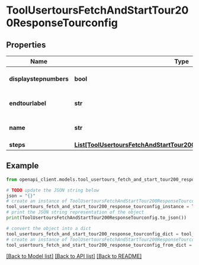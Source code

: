 # ToolUsertoursFetchAndStartTour200ResponseTourconfig


## Properties

Name | Type | Description | Notes
------------ | ------------- | ------------- | -------------
**displaystepnumbers** | **bool** | display step number | [default to False]
**endtourlabel** | **str** | Label of the end tour button | [default to 'null']
**name** | **str** | Tour Name | [default to 'null']
**steps** | [**List[ToolUsertoursFetchAndStartTour200ResponseTourconfigStepsInner]**](ToolUsertoursFetchAndStartTour200ResponseTourconfigStepsInner.md) |  | 

## Example

```python
from openapi_client.models.tool_usertours_fetch_and_start_tour200_response_tourconfig import ToolUsertoursFetchAndStartTour200ResponseTourconfig

# TODO update the JSON string below
json = "{}"
# create an instance of ToolUsertoursFetchAndStartTour200ResponseTourconfig from a JSON string
tool_usertours_fetch_and_start_tour200_response_tourconfig_instance = ToolUsertoursFetchAndStartTour200ResponseTourconfig.from_json(json)
# print the JSON string representation of the object
print(ToolUsertoursFetchAndStartTour200ResponseTourconfig.to_json())

# convert the object into a dict
tool_usertours_fetch_and_start_tour200_response_tourconfig_dict = tool_usertours_fetch_and_start_tour200_response_tourconfig_instance.to_dict()
# create an instance of ToolUsertoursFetchAndStartTour200ResponseTourconfig from a dict
tool_usertours_fetch_and_start_tour200_response_tourconfig_from_dict = ToolUsertoursFetchAndStartTour200ResponseTourconfig.from_dict(tool_usertours_fetch_and_start_tour200_response_tourconfig_dict)
```
[[Back to Model list]](../README.md#documentation-for-models) [[Back to API list]](../README.md#documentation-for-api-endpoints) [[Back to README]](../README.md)


